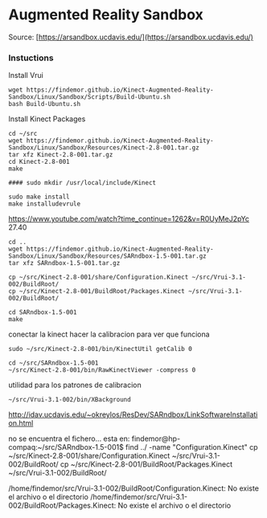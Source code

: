 # Augmented Reality Sandbox

Source: [https://arsandbox.ucdavis.edu/](https://arsandbox.ucdavis.edu/)

### Instuctions 

Install Vrui

```shell
wget https://findemor.github.io/Kinect-Augmented-Reality-Sandbox/Linux/Sandbox/Scripts/Build-Ubuntu.sh
bash Build-Ubuntu.sh
```

Install Kinect Packages

```shell
cd ~/src
wget https://findemor.github.io/Kinect-Augmented-Reality-Sandbox/Linux/Sandbox/Resources/Kinect-2.8-001.tar.gz
tar xfz Kinect-2.8-001.tar.gz
cd Kinect-2.8-001
make

#### sudo mkdir /usr/local/include/Kinect

sudo make install
make installudevrule
```

https://www.youtube.com/watch?time_continue=1262&v=R0UyMeJ2pYc 27.40

```shell
cd ..
wget https://findemor.github.io/Kinect-Augmented-Reality-Sandbox/Linux/Sandbox/Resources/SARndbox-1.5-001.tar.gz
tar xfz SARndbox-1.5-001.tar.gz

cp ~/src/Kinect-2.8-001/share/Configuration.Kinect ~/src/Vrui-3.1-002/BuildRoot/
cp ~/src/Kinect-2.8-001/BuildRoot/Packages.Kinect ~/src/Vrui-3.1-002/BuildRoot/

cd SARndbox-1.5-001
make

```

conectar la kinect
hacer la calibracion para ver que funciona

```shell
sudo ~/src/Kinect-2.8-001/bin/KinectUtil getCalib 0

cd ~/src/SARndbox-1.5-001
~/src/Kinect-2.8-001/bin/RawKinectViewer -compress 0

```


utilidad para los patrones de calibracion
```shell
~/src/Vrui-3.1-002/bin/XBackground

```
http://idav.ucdavis.edu/~okreylos/ResDev/SARndbox/LinkSoftwareInstallation.html

no se encuentra el fichero... esta en:
findemor@hp-compaq:~/src/SARndbox-1.5-001$ find ../ -name "Configuration.Kinect"
cp ~/src/Kinect-2.8-001/share/Configuration.Kinect ~/src/Vrui-3.1-002/BuildRoot/
cp ~/src/Kinect-2.8-001/BuildRoot/Packages.Kinect ~/src/Vrui-3.1-002/BuildRoot/

/home/findemor/src/Vrui-3.1-002/BuildRoot/Configuration.Kinect: No existe el archivo o el directorio
/home/findemor/src/Vrui-3.1-002/BuildRoot/Packages.Kinect: No existe el archivo o el directorio
